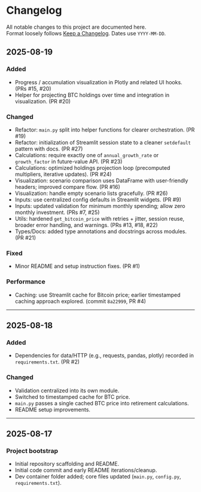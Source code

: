 # Changelog
All notable changes to this project are documented here.  
Format loosely follows [Keep a Changelog](https://keepachangelog.com/en/1.0.0/). Dates use `YYYY-MM-DD`.

## 2025-08-19
### Added
- Progress / accumulation visualization in Plotly and related UI hooks. (PRs #15, #20)  
- Helper for projecting BTC holdings over time and integration in visualization. (PR #20)

### Changed
- Refactor: `main.py` split into helper functions for clearer orchestration. (PR #19)  
- Refactor: initialization of Streamlit session state to a cleaner `setdefault` pattern with docs. (PR #27)  
- Calculations: require exactly one of `annual_growth_rate` or `growth_factor` in future-value API. (PR #23)  
- Calculations: optimized holdings projection loop (precomputed multipliers, iterative updates). (PR #24)  
- Visualization: scenario comparison uses DataFrame with user-friendly headers; improved compare flow. (PR #16)  
- Visualization: handle empty scenario lists gracefully. (PR #26)  
- Inputs: use centralized config defaults in Streamlit widgets. (PR #9)  
- Inputs: updated validation for minimum monthly spending; allow zero monthly investment. (PRs #7, #25)
- Utils: hardened `get_bitcoin_price` with retries + jitter, session reuse, broader error handling, and warnings. (PRs #13, #18, #22)  
- Types/Docs: added type annotations and docstrings across modules. (PR #21)

### Fixed
- Minor README and setup instruction fixes. (PR #1)

### Performance
- Caching: use Streamlit cache for Bitcoin price; earlier timestamped caching approach explored. (commit `8a22999`, PR #4)  

---

## 2025-08-18
### Added
- Dependencies for data/HTTP (e.g., requests, pandas, plotly) recorded in `requirements.txt`. (PR #2)

### Changed
- Validation centralized into its own module.  
- Switched to timestamped cache for BTC price.  
- `main.py` passes a single cached BTC price into retirement calculations.  
- README setup improvements.

---

## 2025-08-17
### Project bootstrap
- Initial repository scaffolding and README.  
- Initial code commit and early README iterations/cleanup.  
- Dev container folder added; core files updated (`main.py`, `config.py`, `requirements.txt`).
